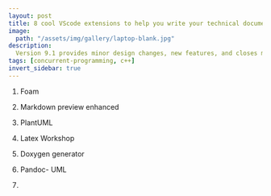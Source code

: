 ```yaml
---
layout: post
title: 8 cool VScode extensions to help you write your technical documentation
image:
  path: "/assets/img/gallery/laptop-blank.jpg"
description: 
  Version 9.1 provides minor design changes, new features, and closes multiple issues.
tags: [concurrent-programming, c++]
invert_sidebar: true
---
```


1. Foam 

2. Markdown preview enhanced

3. PlantUML

4. Latex Workshop 

5. Doxygen generator

6. Pandoc- UML

7.